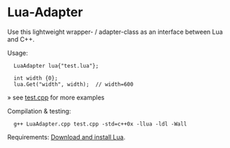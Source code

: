 # Lua-Adapter
Use this lightweight wrapper- / adapter-class as an interface between Lua and C++.

Usage:

      LuaAdapter lua{"test.lua"};      
      
      int width {0};
      lua.Get("width", width);  // width=600
» see [test.cpp](https://github.com/JlnWntr/Lua-Adapter/blob/master/test.cpp) for more examples

Compilation & testing: 
      
      g++ LuaAdapter.cpp test.cpp -std=c++0x -llua -ldl -Wall      


Requirements:
      [Download and install Lua](https://www.lua.org/download.html).

